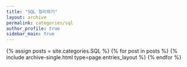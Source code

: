 ```yaml
---
title: "SQL 정리하기"
layout: archive
permalink: categories/sql
author_profile: true
sidebar_main: true
---
```


{% assign posts = site.categories.SQL %}
{% for post in posts %} {% include archive-single.html type=page.entries_layout %} {% endfor %}
